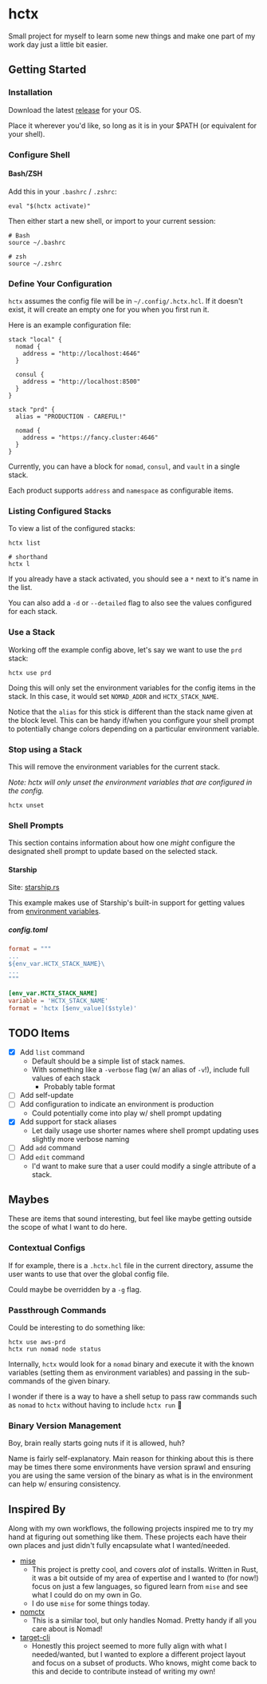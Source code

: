# hctx

Small project for myself to learn some new things and make one
part of my work day just a little bit easier.

## Getting Started

### Installation

Download the latest [release](https://github.com/Shackelford-Arden/hctx/releases/latest) for your OS.

Place it wherever you'd like, so long as it is in your $PATH (or equivalent for your shell).

### Configure Shell

#### Bash/ZSH

Add this in your `.bashrc` / `.zshrc`:

```shell
eval "$(hctx activate)"
```

Then either start a new shell, or import to your current session:

```shell
# Bash
source ~/.bashrc

# zsh
source ~/.zshrc
```

### Define Your Configuration

`hctx` assumes the config file will be in `~/.config/.hctx.hcl`. If it doesn't exist, it will create an empty
one for you when you first run it.

Here is an example configuration file:

```hcl
stack "local" {
  nomad {
    address = "http://localhost:4646"
  }

  consul {
    address = "http://localhost:8500"
  }
}

stack "prd" {
  alias = "PRODUCTION - CAREFUL!"

  nomad {
    address = "https://fancy.cluster:4646"
  }
}
```

Currently, you can have a block for `nomad`, `consul`, and `vault` in a single stack.

Each product supports `address` and `namespace` as configurable items. 

### Listing Configured Stacks

To view a list of the configured stacks:

```shell
hctx list

# shorthand
hctx l
```

If you already have a stack activated, you should see a `*` next to it's name in the list.

You can also add a `-d` or `--detailed` flag to also see the values configured for each stack.

### Use a Stack

Working off the example config above, let's say we want to use the `prd` stack:

```shell
hctx use prd
```

Doing this will only set the environment variables for the config items in the stack. In this case, it would set
`NOMAD_ADDR` and `HCTX_STACK_NAME`.

Notice that the `alias` for this stick is different than the stack name given at the block level. This can be handy
if/when you configure your shell prompt to potentially change colors depending on a particular environment variable.

### Stop using a Stack

This will remove the environment variables for the current stack.

_Note: hctx will only unset the environment variables that are configured in the config._

```shell
hctx unset
```

### Shell Prompts

This section contains information about how one _might_ configure the
designated shell prompt to update based on the selected stack.

#### Starship

Site: [starship.rs](https://starship.rs)

This example makes use of Starship's built-in support
for getting values from [environment variables](https://starship.rs/config/#environment-variable).

##### config.toml

```toml
format = """
...
${env_var.HCTX_STACK_NAME}\
...
"""

[env_var.HCTX_STACK_NAME]
variable = 'HCTX_STACK_NAME'
format = 'hctx [$env_value]($style)'
```

## TODO Items

- [x] Add `list` command
  - Default should be a simple list of stack names.
  - With something like a `-verbose` flag (w/ an alias of `-v`!), include full values of each stack
    - Probably table format
- [ ] Add self-update
- [ ] Add configuration to indicate an environment is production
  - Could potentially come into play w/ shell prompt updating
- [x] Add support for stack aliases
  - Let daily usage use shorter names where shell prompt updating uses slightly more verbose naming
- [ ] Add `add` command
- [ ] Add `edit` command
  - I'd want to make sure that a user could modify a single attribute of a stack.

## Maybes

These are items that sound interesting, but feel like maybe getting
outside the scope of what I want to do here.

### Contextual Configs

If for example, there is a `.hctx.hcl` file in the current directory,
assume the user wants to use that over the global config file.

Could maybe be overridden by a `-g` flag.

### Passthrough Commands

Could be interesting to do something like:

```shell
hctx use aws-prd
hctx run nomad node status
```

Internally, `hctx` would look for a `nomad` binary and execute it
with the known variables (setting them as environment variables) and
passing in the sub-commands of the given binary.

I wonder if there is a way to have a shell setup to pass raw commands
such as `nomad` to `hctx` without having to include `hctx run` :eyes:

### Binary Version Management

Boy, brain really starts going nuts if it is allowed, huh?

Name is fairly self-explanatory. Main reason for thinking about this is
there may be times there some environments have version sprawl and
ensuring you are using the same version of the binary as what is in
the environment can help w/ ensuring consistency.

## Inspired By

Along with my own workflows, the following projects inspired me to try
my hand at figuring out something like them. These projects
each have their own places and just didn't fully encapsulate
what I wanted/needed.

- [mise](https://github.com/jdx/mise)
    - This project is pretty cool, and covers _alot_ of installs. Written in Rust,
      it was a bit outside of my area of expertise and I wanted to (for now!)
      focus on just a few languages, so figured learn from `mise` and
      see what I could do on my own in Go.
    - I do use `mise` for some things today.
- [nomctx](https://github.com/mr-karan/nomctx)
    - This is a similar tool, but only handles Nomad. Pretty handy if all you care about is Nomad!
- [target-cli](https://github.com/devops-rob/target-cli)
    - Honestly this project seemed to more fully align with what I needed/wanted,
      but I wanted to explore a different project layout and focus on a subset of products.
      Who knows, might come back to this and decide to contribute instead of writing my own!